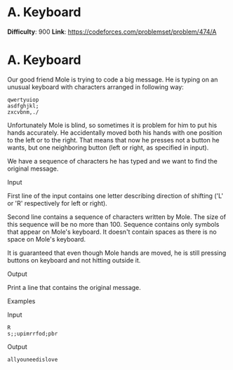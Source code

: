 # A. Keyboard 
**Difficulty**: 900 
**Link**: https://codeforces.com/problemset/problem/474/A

# A. Keyboard
Our good friend Mole is trying to code a big message. He is typing on an
unusual keyboard with characters arranged in following way:

    
    
      
    qwertyuiop  
    asdfghjkl;  
    zxcvbnm,./  
    

Unfortunately Mole is blind, so sometimes it is problem for him to put his
hands accurately. He accidentally moved both his hands with one position to
the left or to the right. That means that now he presses not a button he
wants, but one neighboring button (left or right, as specified in input).

We have a sequence of characters he has typed and we want to find the original
message.

Input

First line of the input contains one letter describing direction of shifting
('L' or 'R' respectively for left or right).

Second line contains a sequence of characters written by Mole. The size of
this sequence will be no more than 100. Sequence contains only symbols that
appear on Mole's keyboard. It doesn't contain spaces as there is no space on
Mole's keyboard.

It is guaranteed that even though Mole hands are moved, he is still pressing
buttons on keyboard and not hitting outside it.

Output

Print a line that contains the original message.

Examples

Input

    
    
    R  
    s;;upimrrfod;pbr  
    

Output

    
    
    allyouneedislove  
    

